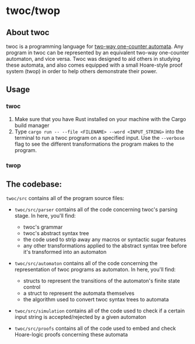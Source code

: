 # twoc/twop

## About twoc
twoc is a programming language for [two-way one-counter automata](https://dl.acm.org/doi/10.1145/193820.193835). Any program in twoc can be represented by an equivalent two-way one-counter automaton, and vice versa. Twoc was designed to aid others in studying these automata, and also comes equipped with a small Hoare-style proof system (twop) in order to help others demonstrate their power.

## Usage
### twoc
1. Make sure that you have Rust installed on your machine with the Cargo build manager
2. Type ```cargo run -- --file <FILENAME> --word <INPUT_STRING>``` into the terminal to run a twoc program on a specified input. Use the ```--verbose``` flag to see the different transformations the program makes to the program. 

### twop

## The codebase:
```twoc/src``` contains all of the program source files:
- ```twoc/src/parser``` contains all of the code concerning twoc's parsing stage. In here, you'll find:
    - twoc's grammar
    - twoc's abstract syntax tree
    - the code used to strip away any macros or syntactic sugar features
    - any other transformations applied to the abstract syntax tree before it's transformed into an automaton

- ```twoc/src/automaton``` contains all of the code concerning the representation of twoc programs as automaton. In here, you'll find:
    - structs to represent the transitions of the automaton's finite state control
    - a struct to represent the automata themselves
    - the algorithm used to convert twoc syntax trees to automata

- ```twoc/src/simulation``` contains all of the code used to check if a certain input string is accepted/rejected by a given automaton

- ```twoc/src/proofs``` contains all of the code used to embed and check Hoare-logic proofs concerning these automata